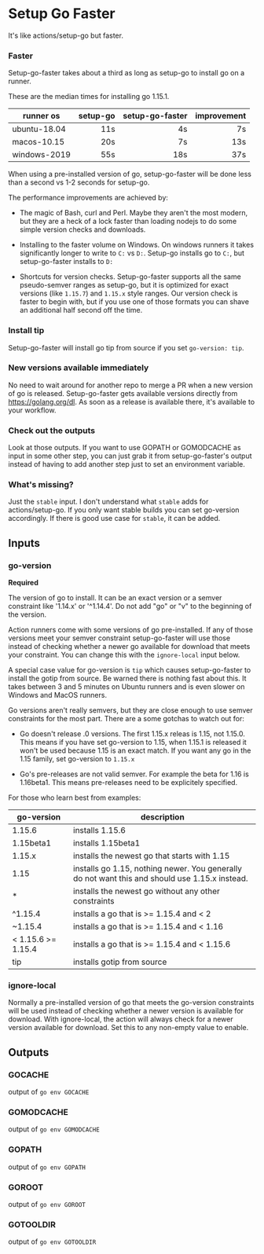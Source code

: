 # Setup Go Faster

It's like actions/setup-go but faster.

### Faster

Setup-go-faster takes about a third as long as setup-go to install go on a runner.

These are the median times for installing go 1.15.1.

| runner os    | setup-go | setup-go-faster | improvement |
|--------------|---------:|----------------:|------------:|
| ubuntu-18.04 |      11s |              4s |          7s |
| macos-10.15  |      20s |              7s |         13s |
| windows-2019 |      55s |             18s |         37s |

When using a pre-installed version of go, setup-go-faster will be done less than a second vs 1-2 seconds for setup-go.

The performance improvements are achieved by:

- The magic of Bash, curl and Perl. Maybe they aren't the most modern, but they are a heck of a lock faster than loading
  nodejs to do some simple version checks and downloads.

- Installing to the faster volume on Windows. On windows runners it takes significantly longer to write to `C:` vs
  `D:`. Setup-go installs go to `C:`, but setup-go-faster installs to `D:`

- Shortcuts for version checks. Setup-go-faster supports all the same pseudo-semver ranges as setup-go, but it is
  optimized for exact versions (like `1.15.7`) and `1.15.x` style ranges. Our version check is faster to begin with, but
  if you use one of those formats you can shave an additional half second off the time.

### Install tip

Setup-go-faster will install go tip from source if you set `go-version: tip`.

### New versions available immediately

No need to wait around for another repo to merge a PR when a new version of go is released. Setup-go-faster gets
available versions directly from https://golang.org/dl. As soon as a release is available there, it\'s available to your
workflow.

### Check out the outputs

Look at those outputs. If you want to use GOPATH or GOMODCACHE as input in some other step, you can just grab it from
setup-go-faster\'s output instead of having to add another step just to set an environment variable.

### What\'s missing?

Just the `stable` input. I don\'t understand what `stable` adds for actions/setup-go. If you only want stable builds you
can set go-version accordingly. If there is good use case for `stable`, it can be added.

## Inputs

### go-version

__Required__

The version of go to install. It can be an exact version or a semver constraint like '1.14.x' or '^1.14.4'.
Do not add "go" or "v" to the beginning of the version.

Action runners come with some versions of go pre-installed. If any of those versions meet your semver constraint
setup-go-faster will use those instead of checking whether a newer go available for download that meets your
constraint. You can change this with the `ignore-local` input below.

A special case value for go-version is `tip` which causes setup-go-faster to install the gotip from source. Be
warned there is nothing fast about this. It takes between 3 and 5 minutes on Ubuntu runners and is even slower
on Windows and MacOS runners.

Go versions aren't really semvers, but they are close enough to use semver constraints for the most part.
There are a some gotchas to watch out for:

- Go doesn't release .0 versions. The first 1.15.x releas is 1.15, not 1.15.0. This means if you have set
  go-version to 1.15, when 1.15.1 is released it won't be used because 1.15 is an exact match. If you want
  any go in the 1.15 family, set go-version to `1.15.x`

- Go's pre-releases are not valid semver. For example the beta for 1.16 is 1.16beta1. This means pre-releases
  need to be explicitely specified.

For those who learn best from examples:

| go-version         | description                                                                                    |
|--------------------|------------------------------------------------------------------------------------------------|
| 1.15.6             | installs 1.15.6                                                                                |
| 1.15beta1          | installs 1.15beta1                                                                             |
| 1.15.x             | installs the newest go that starts with 1.15                                                   |
| 1.15               | installs go 1.15, nothing newer. You generally do not want this and should use 1.15.x instead. |
| *                  | installs the newest go without any other constraints                                           |
| ^1.15.4            | installs a go that is >= 1.15.4 and < 2                                                        |
| ~1.15.4            | installs a go that is >= 1.15.4 and < 1.16                                                     |
| < 1.15.6 >= 1.15.4 | installs a go that is >= 1.15.4 and < 1.15.6                                                   |
| tip                | installs gotip  from source                                                                    |


### ignore-local

Normally a pre-installed version of go that meets the go-version constraints will be used instead
of checking whether a newer version is available for download. With ignore-local, the
action will always check for a newer version available for download. Set this to any non-empty value
to enable.


## Outputs

### GOCACHE

output of `go env GOCACHE`

### GOMODCACHE

output of `go env GOMODCACHE`

### GOPATH

output of `go env GOPATH`

### GOROOT

output of `go env GOROOT`

### GOTOOLDIR

output of `go env GOTOOLDIR`
